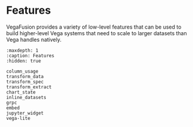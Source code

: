 # Features

VegaFusion provides a variety of low-level features that can be used to build higher-level Vega systems that need to scale to larger datasets than Vega handles natively.

```{toctree}
:maxdepth: 1
:caption: Features
:hidden: true

column_usage
transform_data
transform_spec
transform_extract
chart_state
inline_datasets
grpc
embed
jupyter_widget
vega-lite
```
